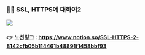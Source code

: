 ### 👧🏻 SSL, HTTPS에 대하여2

<img src="https://s3.us-west-2.amazonaws.com/secure.notion-static.com/cd1ceb5c-43b2-49bf-85dd-e8ab13c22838/Untitled.png?X-Amz-Algorithm=AWS4-HMAC-SHA256&X-Amz-Content-Sha256=UNSIGNED-PAYLOAD&X-Amz-Credential=AKIAT73L2G45EIPT3X45%2F20220224%2Fus-west-2%2Fs3%2Faws4_request&X-Amz-Date=20220224T065548Z&X-Amz-Expires=86400&X-Amz-Signature=00189cc581c33e8cf8aae82780cee807af3ed7288f2edaa98e8eab54143cb94e&X-Amz-SignedHeaders=host&response-content-disposition=filename%20%3D%22Untitled.png%22&x-id=GetObject">

#### 👉 노션링크 : https://www.notion.so/SSL-HTTPS-2-8142cfb05b114461b48891f1458bbf93
